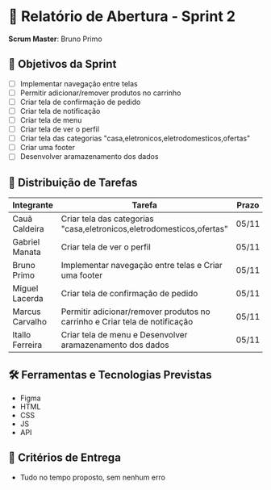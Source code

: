 # 🏁 Relatório de Abertura - Sprint 2

**Scrum Master**: Bruno Primo 

## 🎯 Objetivos da Sprint
- [ ] Implementar navegação entre telas
- [ ] Permitir adicionar/remover produtos no carrinho
- [ ] Criar tela de confirmação de pedido
- [ ] Criar tela de notificação
- [ ] Criar tela de menu
- [ ] Criar tela de ver o perfil
- [ ] Criar tela das categorias "casa,eletronicos,eletrodomesticos,ofertas"
- [ ] Criar uma footer
- [ ] Desenvolver aramazenamento dos dados

## 👥 Distribuição de Tarefas
| Integrante | Tarefa | Prazo |
|------------|--------|-------|
| Cauã Caldeira | Criar tela das categorias "casa,eletronicos,eletrodomesticos,ofertas" | 05/11 |
| Gabriel Manata | Criar tela de ver o perfil  | 05/11 |
| Bruno Primo | Implementar navegação entre telas e Criar uma footer | 05/11 |
| Miguel Lacerda | Criar tela de confirmação de pedido  | 05/11 |
| Marcus Carvalho | Permitir adicionar/remover produtos no carrinho e Criar tela de notificação | 05/11 |
| Itallo Ferreira |  Criar tela de menu e Desenvolver aramazenamento dos dados| 05/11 | 

## 🛠️ Ferramentas e Tecnologias Previstas
- Figma
- HTML
- CSS
- JS
- API

## 📌 Critérios de Entrega
- Tudo no tempo proposto, sem nenhum erro
